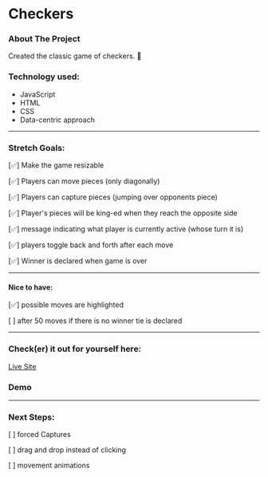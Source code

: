 # Checkers

### About The Project

Created the classic game of checkers. 🏁

### Technology used:

- JavaScript
- HTML
- CSS
- Data-centric approach

---

### Stretch Goals:

[✅] Make the game resizable

[✅] Players can move pieces (only diagonally)

[✅] Players can capture pieces (jumping over opponents piece)

[✅] Player's pieces will be king-ed when they reach the opposite side

[✅] message indicating what player is currently active (whose turn it is)

[✅] players toggle back and forth after each move

[✅] Winner is declared when game is over

---

#### Nice to have:

[✅] possible moves are highlighted

[ ] after 50 moves if there is no winner tie is declared

---

### Check(er) it out for yourself here:

[Live Site](https://cami-c-checkers.netlify.app/)

### Demo

---

### Next Steps:

[ ] forced Captures

[ ] drag and drop instead of clicking

[ ] movement animations
